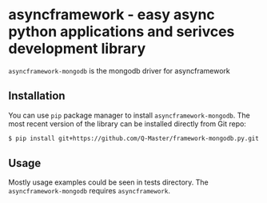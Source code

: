asyncframework - easy async python applications and serivces development library
===

`asyncframework-mongodb` is the mongodb driver for asyncframework

Installation
---
You can use `pip` package manager to install `asyncframework-mongodb`. The most recent
version of the library can be installed directly from Git repo:

```bash
$ pip install git+https://github.com/Q-Master/framework-mongodb.py.git
```

Usage
---
Mostly usage examples could be seen in tests directory.
The `asyncframework-mongodb` requires `asyncframework`.
